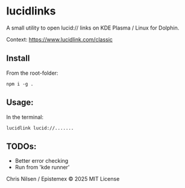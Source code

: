 lucidlinks
==========

A small utility to open lucid:// links on KDE Plasma / Linux for Dolphin.

Context:
https://www.lucidlink.com/classic

Install
-------

From the root-folder:

    npm i -g .

Usage:
------

In the terminal:

    lucidlink lucid://.......

TODOs:
------

- Better error checking
- Run from 'kde runner'

Chris Nilsen / Epistemex © 2025 MIT License
